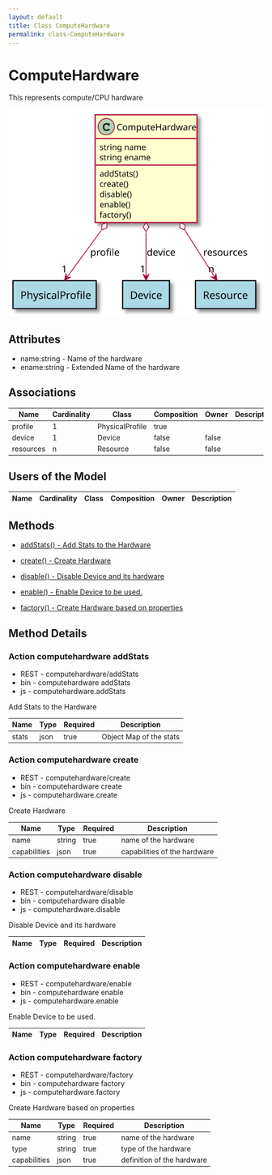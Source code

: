```yaml
---
layout: default
title: Class ComputeHardware
permalink: class-ComputeHardware
---
```


# ComputeHardware

This represents compute/CPU hardware

![Logical Diagram](./logical.svg)

## Attributes

* name:string - Name of the hardware
* ename:string - Extended Name of the hardware


## Associations

| Name | Cardinality | Class | Composition | Owner | Description |
| --- | --- | --- | --- | --- | --- |
| profile | 1 | PhysicalProfile | true |  |  |
| device | 1 | Device | false | false |  |
| resources | n | Resource | false | false |  |


## Users of the Model

| Name | Cardinality | Class | Composition | Owner | Description |
| --- | --- | --- | --- | --- | --- |





## Methods

* [addStats() - Add Stats to the Hardware](#action-addStats)

* [create() - Create Hardware](#action-create)

* [disable() - Disable Device and its hardware](#action-disable)

* [enable() - Enable Device to be used.](#action-enable)

* [factory() - Create Hardware based on properties](#action-factory)


<h2>Method Details</h2>
    
### Action computehardware addStats

* REST - computehardware/addStats
* bin - computehardware addStats
* js - computehardware.addStats

Add Stats to the Hardware

| Name | Type | Required | Description |
|---|---|---|---|
| stats | json |true | Object Map of the stats |




### Action computehardware create

* REST - computehardware/create
* bin - computehardware create
* js - computehardware.create

Create Hardware

| Name | Type | Required | Description |
|---|---|---|---|
| name | string |true | name of the hardware |
| capabilities | json |true | capabilities of the hardware |




### Action computehardware disable

* REST - computehardware/disable
* bin - computehardware disable
* js - computehardware.disable

Disable Device and its hardware

| Name | Type | Required | Description |
|---|---|---|---|




### Action computehardware enable

* REST - computehardware/enable
* bin - computehardware enable
* js - computehardware.enable

Enable Device to be used.

| Name | Type | Required | Description |
|---|---|---|---|




### Action computehardware factory

* REST - computehardware/factory
* bin - computehardware factory
* js - computehardware.factory

Create Hardware based on properties

| Name | Type | Required | Description |
|---|---|---|---|
| name | string |true | name of the hardware |
| type | string |true | type of the hardware |
| capabilities | json |true | definition of the hardware |





